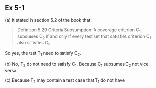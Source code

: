 ## Ex 5-1 ##

(a) It stated in section 5.2 of the book that:

>  Definition 5.29 Criteria Subsumption: A coverage criterion C<sub>1</sub>
> subsumes C<sub>2</sub>  if and only if every test set that satisfies criterion C<sub>1</sub> also 
> satisfies C<sub>2</sub>.

So yes, the test T<sub>1</sub> need to satisfy C<sub>2</sub>.

(b) No, T<sub>2</sub> do not need to satisfy C<sub>1</sub>. Because C<sub>1</sub>  subsumes C<sub>2</sub> not vice versa.

(c) Because T<sub>2</sub> may contain a test case that  T<sub>1</sub> do not have.
